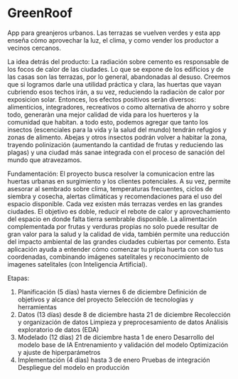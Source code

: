 # GreenRoof
App para greanjeros urbanos. Las terrazas se vuelven verdes y esta app enseña cómo aprovechar la luz, el clima, y como vender los productor a vecinos cercanos.

La idea detrás del producto:
	La radiación sobre cemento es responsable de los focos de calor de las ciudades. Lo que se expone de los edificios y de las casas son las terrazas, por lo general, abandonadas al desuso. Creemos que si logramos darle una utilidad práctica y clara, las huertas que vayan cubriendo esos techos irán, a su vez, reduciendo la radiaciòn de calor por exposicion solar. Entonces, los efectos positivos seràn diversos: alimenticios, integradores, recreativos o como alternativa de ahorro y sobre todo, generaràn una mejor calidad de vida para los huerteros y la comunidad que habitan. a todo esto, podemos agregar que tanto los insectos (escenciales para la vida y la salud del mundo) tendrán refugios y zonas de alimento. Abejas y otros insectos podrán volver a habitar la zona, trayendo polinización (aumentando la cantidad de frutas y reduciendo las plagas) y una ciudad más sanae integrada con el proceso de sanación del mundo que atravezamos. 

Fundamentación: 
	El proyecto busca resolver la comunicacion entre las huertas urbanas en surgimiento y los clientes potenciales. A su vez, permite asesorar al sembrado sobre clima, temperaturas frecuentes, ciclos de siembra y cosecha, alertas climáticas y recomendaciones para el uso del espacio disponible. 
 	Cada vez existen más terrazas verdes en las grandes ciudades. El objetivo es doble, reducir el rebote de calor y aprovechamiento del espacio en donde falta tierra sembrable disponible. La alimentación complementada por frutas y verduras propias no solo puede resultar de gran valor para la salud y la calidad de vida, también permite una reducción del impacto ambiental de las grandes ciudades cubiertas por cemento. Esta aplicación ayuda a entender cómo comenzar tu pripia huerta con solo tus coordenadas, combinando imágenes satelitales y reconocimiento de imagenes satelitales (con Inteligencia Artificial).

Etapas: 
1. Planificación (5 días) hasta viernes 6 de diciembre
	Definición de objetivos y alcance del proyecto
	Selección de tecnologías y herramientas
2. Datos (13 días) desde 8 de diciembre hasta 21 de diciembre
	Recolección y organización de datos
	Limpieza y preprocesamiento de datos
	Análisis exploratorio de datos (EDA)
3. Modelado (12 días) 21 de diciembre hasta 1 de enero
	Desarrollo del modelo base de IA
	Entrenamiento y validación del modelo
	Optimización y ajuste de hiperparámetros
4. Implementación (4 días) hasta 3 de enero
	Pruebas de integración
	Despliegue del modelo en producción
